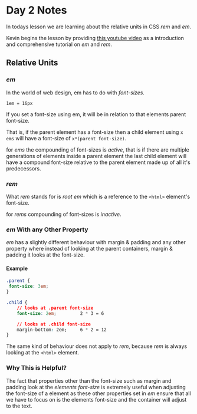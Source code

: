 # Day 2 Notes

In todays lesson we are learning about the relative units in CSS _rem_ and _em_.

Kevin begins the lesson by providing [this youtube video](https://www.youtube.com/watch?v=_-aDOAMmDHI) as a introduction and comprehensive tutorial on _em_ and _rem_.

## Relative Units

### _em_

In the world of web design, em has to do with *font-sizes*.

`1em = 16px`

If you set a font-size using em, it will be in relation to that elements parent font-size.

That is, if the parent element has a font-size then a child element using `x ems` will have a font-size of `x*(parent font-size)`.

for _ems_ the compounding of font-sizes is *active*, that is if there are multiple generations of elements inside a parent element the last child element will have a compound font-size relative to the parent element made up of all it's predecessors.

### _rem_

What _rem_ stands for is _root em_ which is a reference to the `<html>` element's font-size.

for _rems_ compounding of font-sizes is _inactive_.

### _em_ With any Other Property

_em_ has a slightly different behaviour with margin & padding and any other property where instead of looking at the parent containers, margin & padding it looks at the font-size.

#### Example

```css
.parent {
 font-size: 3em;
}

.child {
    // looks at .parent font-size
    font-size: 2em;         2 * 3 = 6

    // looks at .child font-size
    margin-bottom: 2em;     6 * 2 = 12
}
```

The same kind of behaviour does not apply to _rem_, because _rem_ is always looking at the `<html>` element.

### Why This is Helpful?

The fact that properties other than the font-size such as margin and padding look at the *elements font-size* is extremely useful when adjusting the font-size of a element as these other properties set in _em_ ensure that all we have to focus on is the elements font-size and the container will adjust to the text.
